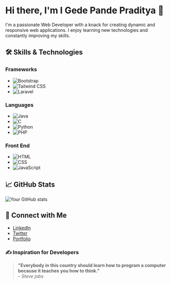 # Hi there, I'm I Gede Pande Praditya 👋

I'm a passionate Web Developer with a knack for creating dynamic and responsive web applications. I enjoy learning new technologies and constantly improving my skills.

## 🛠 Skills & Technologies

### Frameworks
- ![Bootstrap](https://img.shields.io/badge/Bootstrap-563D7C?style=for-the-badge&logo=bootstrap&logoColor=white)
- ![Tailwind CSS](https://img.shields.io/badge/TailwindCSS-38B2AC?style=for-the-badge&logo=tailwind-css&logoColor=white)
- ![Laravel](https://img.shields.io/badge/Laravel-FF2D20?style=for-the-badge&logo=laravel&logoColor=white)

### Languages
- ![Java](https://img.shields.io/badge/Java-ED8B00?style=for-the-badge&logo=java&logoColor=white)
- ![C](https://img.shields.io/badge/C-00599C?style=for-the-badge&logo=c&logoColor=white)
- ![Python](https://img.shields.io/badge/Python-3776AB?style=for-the-badge&logo=python&logoColor=white)
- ![PHP](https://img.shields.io/badge/PHP-777BB4?style=for-the-badge&logo=php&logoColor=white)

### Front End
- ![HTML](https://img.shields.io/badge/HTML5-E34F26?style=for-the-badge&logo=html5&logoColor=white)
- ![CSS](https://img.shields.io/badge/CSS3-1572B6?style=for-the-badge&logo=css3&logoColor=white)
- ![JavaScript](https://img.shields.io/badge/JavaScript-F7DF1E?style=for-the-badge&logo=javascript&logoColor=black)

## 📈 GitHub Stats

![Your GitHub stats](https://github-readme-stats.vercel.app/api?username=PandePraditya&show_icons=true&theme=radical)

## 🔗 Connect with Me

- [LinkedIn](https://www.linkedin.com/in/yourprofile/)
- [Twitter](https://twitter.com/yourprofile)
- [Portfolio](https://yourportfolio.com)

### ✍️ Inspiration for Developers

> **"Everybody in this country should learn how to program a computer because it teaches you how to think."**  
> – *Steve jobs*

<!-- Proudly created with GPRM ( https://gprm.itsvg.in ) -->
